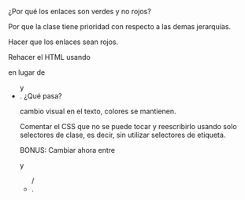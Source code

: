 ¿Por qué los enlaces son verdes y no rojos?

Por que la clase tiene prioridad con respecto a las demas jerarquías.

Hacer que los enlaces sean rojos.

Rehacer el HTML usando <div> en lugar de <ul> y <li>. ¿Qué pasa?

cambio visual en el texto, colores se mantienen.

Comentar el CSS que no se puede tocar y reescribirlo usando solo selectores de clase, es decir, sin utilizar selectores de etiqueta.

BONUS: Cambiar ahora entre <div> y <ul>/<li>.
